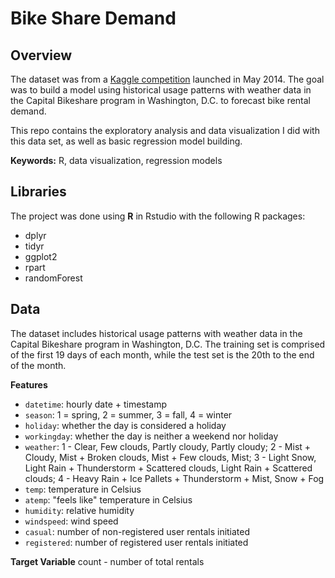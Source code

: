 # Bike Share Demand 

## Overview  
The dataset was from a [Kaggle competition]((https://www.kaggle.com/c/quora-question-pairs) ) launched in May 2014. The goal was to build a model using historical usage patterns with weather data in the Capital Bikeshare program in Washington, D.C. to forecast bike rental demand.  

This repo contains the exploratory analysis and data visualization I did with this data set, as well as basic regression model building.  

**Keywords:** R, data visualization, regression models  

## Libraries 
The project was done using **R** in Rstudio with the following R packages: 
- dplyr  
- tidyr 
- ggplot2 
- rpart 
- randomForest 

## Data 
The dataset includes historical usage patterns with weather data in the Capital Bikeshare program in Washington, D.C. The training set is comprised of the first 19 days of each month, while the test set is the 20th to the end of the month. 

**Features** 
- `datetime`: hourly date + timestamp   
- `season`: 1 = spring, 2 = summer, 3 = fall, 4 = winter  
- `holiday`: whether the day is considered a holiday 
- `workingday`: whether the day is neither a weekend nor holiday 
- `weather`: 1 - Clear, Few clouds, Partly cloudy, Partly cloudy; 2 - Mist + Cloudy, Mist + Broken clouds, Mist + Few clouds, Mist; 3 - Light Snow, Light Rain + Thunderstorm + Scattered clouds, Light Rain + Scattered clouds; 4 - Heavy Rain + Ice Pallets + Thunderstorm + Mist, Snow + Fog  
- `temp`: temperature in Celsius 
- `atemp`: "feels like" temperature in Celsius 
- `humidity`: relative humidity 
- `windspeed`: wind speed 
- `casual`: number of non-registered user rentals initiated 
- `registered`: number of registered user rentals initiated 

**Target Variable** 
count - number of total rentals  
